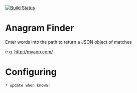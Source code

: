 [![Build Status](https://travis-ci.org/CeeBeeUK/cb-anagram.svg)](https://travis-ci.org/CeeBeeUK/cb-anagram)

Anagram Finder
==============

Enter words into the path to return a JSON object of matches

e.g. http://myapp.com/

# Configuring
```
* update when known!